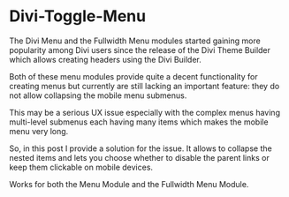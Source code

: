 # Divi-Toggle-Menu

The Divi Menu and the Fullwidth Menu modules started gaining more popularity among Divi users since the release of the Divi Theme Builder which allows creating headers using the Divi Builder.

Both of these menu modules provide quite a decent functionality for creating menus but currently are still lacking an important feature: they do not allow collapsing the mobile menu submenus.

This may be a serious UX issue especially with the complex menus having multi-level submenus each having many items which makes the mobile menu very long.

So, in this post I provide a solution for the issue. It allows to collapse the nested items and lets you choose whether to disable the parent links or keep them clickable on mobile devices.

Works for both the Menu Module and the Fullwidth Menu Module.
